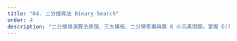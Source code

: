 ```yaml
---
title: "04. 二分搜尋法 Binary Search"
order: 4
description: "二分搜尋演算法原理、三大模板、二分猜答案與第 K 小元素問題，掌握 O(log n) 高效查找技巧"
---
```

